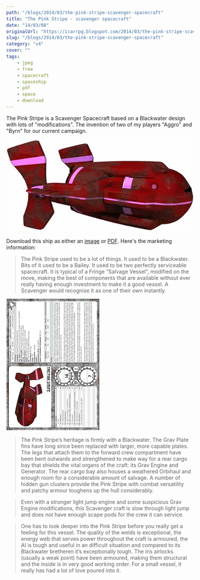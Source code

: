 ```yaml
---
path: "/blogs/2014/03/the-pink-stripe-scavenger-spacecraft"
title: "The Pink Stripe - scavenger spacecraft"
date: "14/03/08"
originalUrl: "https://icarrpg.blogspot.com/2014/03/the-pink-stripe-scavenger-spacecraft.html"
slug: "/blogs/2014/03/the-pink-stripe-scavenger-spacecraft"
category: "v4"
cover: ""
tags:
    - jpeg
    - free
    - spacecraft
    - spaceship
    - pdf
    - space
    - download
---
```

The Pink Stripe is a Scavenger Spacecraft based on a Blackwater design with lots of "modifications". The invention of two of my players "Aggro" and "Byrn" for our current campaign.  

![The Pink Stripe, a burgundy Blackwater with a pink stripe.](./images/spacecraft-pinkstripe.jpg)  

Download this ship as either an [image](https://drive.google.com/file/d/0B2ThEbOVGt78RnhVZFV1MmxRY28/edit?usp=sharing) or [PDF](https://drive.google.com/file/d/0B2ThEbOVGt78Q1Atd3ZkR0JhQXc/edit?usp=sharing). Here's the marketing information: 

> The Pink Stripe used to be a lot of things. It used to be a Blackwater. Bits of it used to be a Bailey. It used to be two perfectly serviceable spacecraft. It is typical of a Fringe “Salvage Vessel”, modified on the move, making the best of components that are available without ever really having enough investment to make it a good vessel. A Scavenger would recognise it as one of their own instantly.
 
[![The Pink Stripe, a burgundy Blackwater with a pink stripe. Click here for the jpg sheet.](./images/spacecraft-pinkstripe-sheet-mini.jpg)](https://drive.google.com/file/d/0B2ThEbOVGt78RnhVZFV1MmxRY28/edit?usp=sharing)

> The Pink Stripe’s heritage is firmly with a Blackwater. The Grav Plate fins have long since been replaced with larger, more capable plates. The legs that attach them to the forward crew compartment have been bent outwards and strengthened to make way for a rear cargo bay that shields the vital organs of the craft: its Grav Engine and Generator. The rear cargo bay also houses a weathered Orbihaul and enough room for a considerable amount of salvage. A number of hidden gun clusters provide the Pink Stripe with combat versatility and patchy armour toughens up the hull considerably.
 
> Even with a stronger light jump engine and some suspicious Grav Engine modifications, this Scavenger craft is slow through light jump and does not have enough scape pods for the crew it can service.
 
> One has to look deeper into the Pink Stripe before you really get a feeling for this vessel. The quality of the welds is exceptional, the energy web that serves power throughout the craft is armoured, the AI is tough and useful in an difficult situation and compared to its Blackwater bretheren it’s exceptionally tough. The iris airlocks (usually a weak point) have been armoured, making them structural and the inside is in very good working order. For a small vessel, it really has had a lot of love poured into it.

  